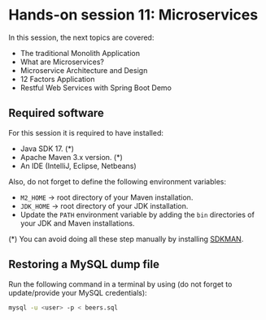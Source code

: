 
# Hands-on session 11: Microservices

In this session, the next topics are covered:

- The traditional Monolith Application
- What are Microservices?
- Microservice Architecture and Design
- 12 Factors Application
- Restful Web Services with Spring Boot Demo

## Required software

For this session it is required to have installed:

- Java SDK 17. (*)
- Apache Maven 3.x version. (*)
- An IDE (IntelliJ, Eclipse, Netbeans)

Also, do not forget to define the following environment variables:

- `M2_HOME` -> root directory of your Maven installation.
- `JDK_HOME` -> root directory of your JDK installation.
- Update the `PATH` environment variable by adding the `bin` directories of your JDK and Maven installations.

(*) You can avoid doing all these step manually by installing
[SDKMAN](https://sdkman.io/).

## Restoring a MySQL dump file

Run the following command in a terminal by using (do not forget to update/provide your MySQL credentials):

```sh
mysql -u <user> -p < beers.sql
```

